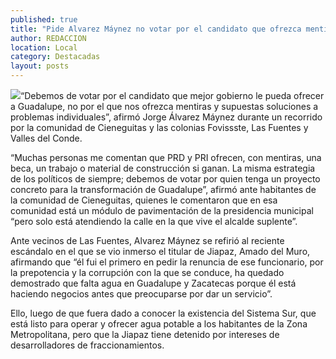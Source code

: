 ```yaml
---
published: true
title: "Pide Alvarez Máynez no votar por el candidato que ofrezca mentiras y supuestas soluciones a problemas "
author: REDACCION
location: Local
category: Destacadas
layout: posts
---
```


![](http://i.imgur.com/LsG9tGem.jpg)“Debemos de votar por el candidato que mejor gobierno le pueda ofrecer a Guadalupe, no por el que nos ofrezca mentiras y supuestas soluciones a problemas individuales”, afirmó Jorge Álvarez Máynez durante un recorrido por la comunidad de Cieneguitas y las colonias Fovissste, Las Fuentes y Valles del Conde.

“Muchas personas me comentan que PRD y PRI ofrecen, con mentiras, una beca, un trabajo o material de construcción si ganan. La misma estrategia de los políticos de siempre; debemos de votar por quien tenga un proyecto concreto para la transformación de Guadalupe”, afirmó ante habitantes de la comunidad de Cieneguitas, quienes le comentaron que en esa comunidad está un módulo de pavimentación de la presidencia municipal “pero solo está atendiendo la calle en la que vive el alcalde suplente”.

Ante vecinos de Las Fuentes, Alvarez Máynez se refirió al reciente escándalo en el que se vio inmerso el titular de Jiapaz, Amado del Muro, afirmando que “él fui el primero en pedir la renuncia de ese funcionario, por la prepotencia y la corrupción con la que se conduce, ha quedado demostrado que falta agua en Guadalupe y Zacatecas porque él está haciendo negocios antes que preocuparse por dar un servicio”.

Ello, luego de que fuera dado a conocer la existencia del Sistema Sur, que está listo para operar y ofrecer agua potable a los habitantes de la Zona Metropolitana, pero que la Jiapaz tiene detenido por intereses de desarrolladores de fraccionamientos.
